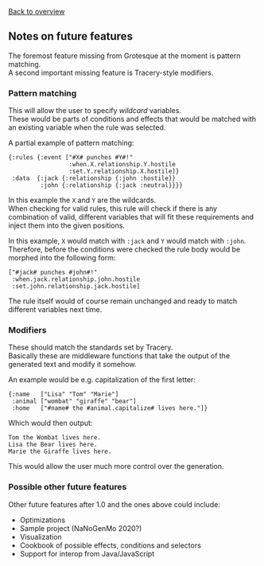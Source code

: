 [Back to overview](overview.md)

## Notes on future features
The foremost feature missing from Grotesque at the moment is pattern matching.  
A second important missing feature is Tracery-style modifiers. 

### Pattern matching
This will allow the user to specify *wildcard* variables.  
These would be parts of conditions and effects that would be matched with an existing variable when the rule was selected.  

A partial example of pattern matching:
```
{:rules {:event ["#X# punches #Y#!" 
                 :when.X.relationship.Y.hostile 
                 :set.Y.relationship.X.hostile]}
 :data  {:jack {:relationship {:john :hostile}}
         :john {:relationship {:jack :neutral}}}}
```
In this example the `X` and `Y` are the wildcards.  
When checking for valid rules, this rule will check if there is any combination of valid,
 different variables that will fit these requirements and inject them into the given positions.

In this example, `X` would match with `:jack` and `Y` would match with `:john`.  
Therefore, before the conditions were checked the rule body would be morphed into the following form:
```
["#jack# punches #john#!"
 :when.jack.relationship.john.hostile
 :set.john.relationship.jack.hostile]
```
The rule itself would of course remain unchanged and ready to match different variables next time.

### Modifiers
These should match the standards set by Tracery.  
Basically these are middleware functions that take the output of the generated text and modify it somehow.

An example would be e.g. capitalization of the first letter:
```
{:name   ["Lisa" "Tom" "Marie"]
 :animal ["wombat" "giraffe" "bear"]
 :home   ["#name# the #animal.capitalize# lives here."]}
```
Which would then output:
```
Tom the Wombat lives here.
Lisa the Bear lives here.
Marie the Giraffe lives here.
```
This would allow the user much more control over the generation.

### Possible other future features
Other future features after 1.0 and the ones above could include:
- Optimizations
- Sample project (NaNoGenMo 2020?)
- Visualization
- Cookbook of possible effects, conditions and selectors
- Support for interop from Java/JavaScript